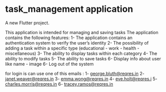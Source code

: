 # task_management application

A new Flutter project.

This application is intended for managing and saving tasks
The application contains the following features:
1- The application contains an authentication system to verify the user’s identity
2- The possibility of adding a task within a specific type (educational - work - health - miscellaneous)
3- The ability to display tasks within each category
4- The ability to modify tasks
5- The ability to save tasks
6- Display info about user like name - image
6- Log out of the system

for login is can use one of this emails : 
1- george.bluth@reqres.in
2- janet.weaver@reqres.in
3- emma.wong@reqres.in
4- eve.holt@reqres.i
5- charles.morris@reqres.in
6- tracey.ramos@reqres.in

